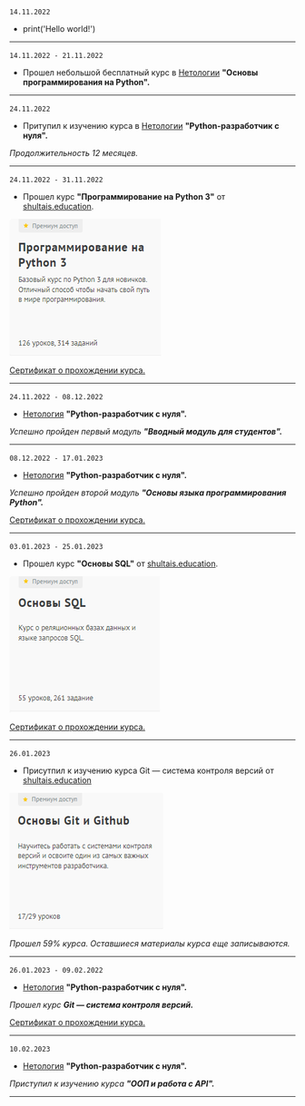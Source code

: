 `14.11.2022`
- print('Hello world!')
---
`14.11.2022 - 21.11.2022` 
- Прошел небольшой бесплатный курс в [Нетологии](https://netology.ru/) **"Основы программирования на Python".**
---
`24.11.2022`
- Притупил к изучению курса в [Нетологии](https://netology.ru/) **"Python-разработчик с нуля".**

_Продолжительность 12 месяцев._

---
`24.11.2022 - 31.11.2022` 
- Прошел курс **"Программирование на Python 3"** от [shultais.education](https://shultais.education/lms/courses/python-3).

![](/images/shultais_education/Программирование_на_Python_3.jpeg)

[Сертификат о прохождении курса.]()

---
`24.11.2022 - 08.12.2022`
- [Нетология](https://netology.ru/) **"Python-разработчик с нуля".**

_Успешно пройден первый модуль **"Вводный модуль для студентов".**_

---
`08.12.2022 - 17.01.2023`
- [Нетология](https://netology.ru/) **"Python-разработчик с нуля".**

_Успешно пройден второй модуль **"Основы языка программирования Python".**_

[Сертификат о прохождении курса.](/sertificates/img/Нетология_Основы_Python.pdf)

---
`03.01.2023 - 25.01.2023`

- Прошел курс **"Основы SQL"** от [shultais.education](https://shultais.education/lms/courses/sql-basics).

![](/images/shultais_education/Основы_SQL.jpeg)

[Сертификат о прохождении курса.](/sertificates/img/Сертификат_Курс_Основы_SQL_RU.png)

----
`26.01.2023`

- Присутпил к изучению курса Git — система контроля версий от [shultais.education](https://shultais.education/lms/courses/git)

![](/images/shultais_education/Git.jpeg)

_Прошел 59% курса. Оставшиеся материалы курса еще записываются._

---
`26.01.2023 - 09.02.2022`
- [Нетология](https://netology.ru/) **"Python-разработчик с нуля".**

_Прошел курс **Git — система контроля версий.**_

[Сертификат о прохождении курса.](/sertificates/img/Нетология_Git_система_контроля_версий.pdf)

---
`10.02.2023`
- [Нетология](https://netology.ru/) **"Python-разработчик с нуля".**

_Приступил к изучению курса **"ООП и работа с API".**_

---

